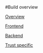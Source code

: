 #Build overview

<a href="https://spiritumduo.com/build-overview/overview">Overview</a>

<a href="https://spiritumduo.com/build-overview/frontend">Frontend</a>

<a href="https://spiritumduo.com/build-overview/backend">Backend</a>

<a href="https://spiritumduo.com/build-overview/trust-specific">Trust specific</a>
